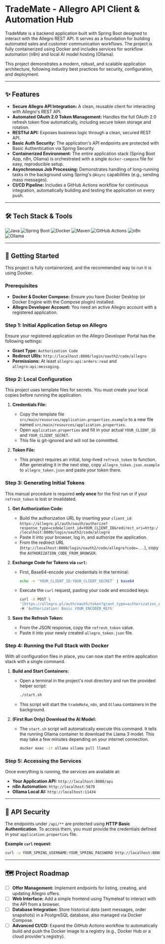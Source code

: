 # TradeMate - Allegro API Client & Automation Hub

TradeMate is a backend application built with Spring Boot designed to interact with the Allegro REST API. It serves as a foundation for building automated sales and customer communication workflows. The project is fully containerized using Docker and includes services for workflow automation (n8n) and local AI model hosting (Ollama).

This project demonstrates a modern, robust, and scalable application architecture, following industry best practices for security, configuration, and deployment.

---

## ✨ Features

* **Secure Allegro API Integration:** A clean, reusable client for interacting with Allegro's REST API.
* **Automated OAuth 2.0 Token Management:** Handles the full OAuth 2.0 refresh token flow automatically, including secure token storage and rotation.
* **RESTful API:** Exposes business logic through a clean, secured REST API.
* **Basic Auth Security:** The application's API endpoints are protected with Basic Authentication via Spring Security.
* **Containerized Environment:** The entire application stack (Spring Boot App, n8n, Ollama) is orchestrated with a single `docker-compose` file for easy, reproducible setup.
* **Asynchronous Job Processing:** Demonstrates handling of long-running tasks in the background using Spring's `@Async` capabilities (e.g., sending mass messages).
* **CI/CD Pipeline:** Includes a GitHub Actions workflow for continuous integration, automatically building and testing the application on every push.

---

## 🛠️ Tech Stack & Tools

![Java](https://img.shields.io/badge/Java-21-orange)
![Spring Boot](https://img.shields.io/badge/Spring_Boot-3.3.2-brightgreen)
![Docker](https://img.shields.io/badge/Docker-blue)
![Maven](https://img.shields.io/badge/Maven-red)
![GitHub Actions](https://img.shields.io/badge/GitHub_Actions-CI/CD-black)
![n8n](https://img.shields.io/badge/n8n-automation-purple)
![Ollama](https://img.shields.io/badge/Ollama-Local_LLM-lightgrey)

---

## 🚀 Getting Started

This project is fully containerized, and the recommended way to run it is using Docker.

### Prerequisites

* **Docker & Docker Compose:** Ensure you have Docker Desktop (or Docker Engine with the Compose plugin) installed.
* **Allegro Developer Account:** You need an active Allegro account with a registered application.

### Step 1: Initial Application Setup on Allegro

Ensure your registered application on the Allegro Developer Portal has the following settings:
* **Grant Type:** `Authorization Code`
* **Redirect URIs:** `http://localhost:8080/login/oauth2/code/allegro`
* **Permissions:** At least `allegro:api:orders:read` and `allegro:api:messaging`.

### Step 2: Local Configuration

This project uses template files for secrets. You must create your local copies before running the application.

1.  **Credentials File:**
    * Copy the template file `src/main/resources/application.properties.example` to a new file named `src/main/resources/application.properties`.
    * Open `application.properties` and fill in your actual `YOUR_CLIENT_ID` and `YOUR_CLIENT_SECRET`.
    * This file is git-ignored and will not be committed.

2.  **Token File:**
    * This project requires an initial, long-lived `refresh_token` to function. After generating it in the next step, copy `allegro_token.json.example` to `allegro_token.json` and paste your token there.

### Step 3: Generating Initial Tokens

This manual procedure is required **only once** for the first run or if your `refresh_token` is lost or invalidated.

1.  **Get Authorization Code:**
    * Build the authorization URL by inserting your `client_id`:
      `https://allegro.pl/auth/oauth/authorize?response_type=code&client_id=YOUR_CLIENT_ID&redirect_uri=http://localhost:8080/login/oauth2/code/allegro`
    * Paste it into your browser, log in, and authorize the application.
    * From the redirect URL (`http://localhost:8080/login/oauth2/code/allegro?code=...`), copy the `AUTHORIZATION_CODE_FROM_BROWSER`.

2.  **Exchange Code for Tokens via `curl`:**
    * First, Base64-encode your credentials in the terminal:
        ```bash
        echo -n 'YOUR_CLIENT_ID:YOUR_CLIENT_SECRET' | base64
        ```
    * Execute the `curl` request, pasting your code and encoded keys:
        ```bash
        curl -X POST \
        '[https://allegro.pl/auth/oauth/token?grant_type=authorization_code&code=AUTHORIZATION_CODE_FROM_BROWSER&redirect_uri=http://localhost:8080/login/oauth2/code/allegro](https://allegro.pl/auth/oauth/token?grant_type=authorization_code&code=AUTHORIZATION_CODE_FROM_BROWSER&redirect_uri=http://localhost:8080/login/oauth2/code/allegro)' \
        -H 'Authorization: Basic YOUR_ENCODED_KEYS'
        ```

3.  **Save the Refresh Token:**
    * From the JSON response, copy the `refresh_token` value.
    * Paste it into your newly created `allegro_token.json` file.

### Step 4: Running the Full Stack with Docker

With all configuration files in place, you can now start the entire application stack with a single command.

1.  **Build and Start Containers:**
    * Open a terminal in the project's root directory and run the provided helper script:
        ```bash
        ./start.sh
        ```
    * This script will start the `tradeMate`, `n8n`, and `Ollama` containers in the background.

2.  **(First Run Only) Download the AI Model:**
    * The `start.sh` script will automatically execute this command. It tells the running Ollama container to download the Llama 3 model. This may take a few minutes depending on your internet connection.
        ```bash
        docker exec -it ollama ollama pull llama3
        ```

### Step 5: Accessing the Services

Once everything is running, the services are available at:
* **Your Application API:** `http://localhost:8080/api`
* **n8n Automation:** `http://localhost:5678`
* **Ollama Local AI:** `http://localhost:11434`

---

## 🔐 API Security

The endpoints under `/api/**` are protected using **HTTP Basic Authentication**. To access them, you must provide the credentials defined in your `application.properties` file.

**Example `curl` request:**
```bash
curl -u YOUR_SPRING_USERNAME:YOUR_SPRING_PASSWORD http://localhost:8080/api/orders
```

---

## 🗺️ Project Roadmap

* [ ] **Offer Management:** Implement endpoints for listing, creating, and updating Allegro offers.
* [ ] **Web Interface:** Add a simple frontend using Thymeleaf to interact with the API from a browser.
* [ ] **Database Integration:** Store historical data (sent messages, order snapshots) in a PostgreSQL database, also managed via Docker Compose.
* [ ] **Advanced CI/CD:** Expand the GitHub Actions workflow to automatically build and push the Docker image to a registry (e.g., Docker Hub or a cloud provider's registry).